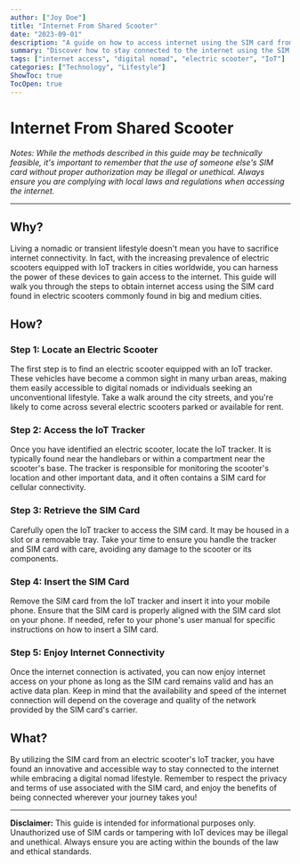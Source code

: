 ```yaml
---
author: ["Joy Doe"]
title: "Internet From Shared Scooter"
date: "2023-09-01"
description: "A guide on how to access internet using the SIM card from an electric scooter's IoT tracker."
summary: "Discover how to stay connected to the internet using the SIM card found in electric scooters, ideal for digital nomads and unconventional lifestyles."
tags: ["internet access", "digital nomad", "electric scooter", "IoT"]
categories: ["Technology", "Lifestyle"]
ShowToc: true
TocOpen: true
---
```


# Internet From Shared Scooter

*Notes: While the methods described in this guide may be technically feasible, it's important to remember that the use of someone else's SIM card without proper authorization may be illegal or unethical. Always ensure you are complying with local laws and regulations when accessing the internet.*

---

## Why?

Living a nomadic or transient lifestyle doesn't mean you have to sacrifice internet connectivity. In fact, with the increasing prevalence of electric scooters equipped with IoT trackers in cities worldwide, you can harness the power of these devices to gain access to the internet. This guide will walk you through the steps to obtain internet access using the SIM card found in electric scooters commonly found in big and medium cities.

## How?

### Step 1: Locate an Electric Scooter

The first step is to find an electric scooter equipped with an IoT tracker. These vehicles have become a common sight in many urban areas, making them easily accessible to digital nomads or individuals seeking an unconventional lifestyle. Take a walk around the city streets, and you're likely to come across several electric scooters parked or available for rent.

### Step 2: Access the IoT Tracker

Once you have identified an electric scooter, locate the IoT tracker. It is typically found near the handlebars or within a compartment near the scooter's base. The tracker is responsible for monitoring the scooter's location and other important data, and it often contains a SIM card for cellular connectivity.

### Step 3: Retrieve the SIM Card

Carefully open the IoT tracker to access the SIM card. It may be housed in a slot or a removable tray. Take your time to ensure you handle the tracker and SIM card with care, avoiding any damage to the scooter or its components.

### Step 4: Insert the SIM Card

Remove the SIM card from the IoT tracker and insert it into your mobile phone. Ensure that the SIM card is properly aligned with the SIM card slot on your phone. If needed, refer to your phone's user manual for specific instructions on how to insert a SIM card.

### Step 5: Enjoy Internet Connectivity

Once the internet connection is activated, you can now enjoy internet access on your phone as long as the SIM card remains valid and has an active data plan. Keep in mind that the availability and speed of the internet connection will depend on the coverage and quality of the network provided by the SIM card's carrier.

## What?

By utilizing the SIM card from an electric scooter's IoT tracker, you have found an innovative and accessible way to stay connected to the internet while embracing a digital nomad lifestyle. Remember to respect the privacy and terms of use associated with the SIM card, and enjoy the benefits of being connected wherever your journey takes you!

---

**Disclaimer:** This guide is intended for informational purposes only. Unauthorized use of SIM cards or tampering with IoT devices may be illegal and unethical. Always ensure you are acting within the bounds of the law and ethical standards.